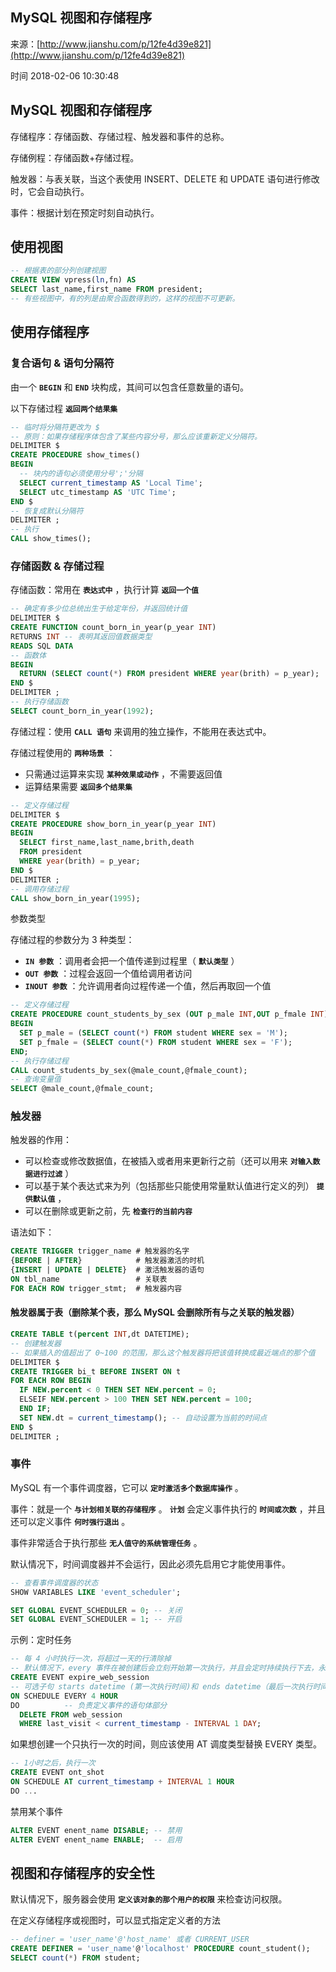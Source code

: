 ## MySQL 视图和存储程序

来源：[http://www.jianshu.com/p/12fe4d39e821](http://www.jianshu.com/p/12fe4d39e821)

时间 2018-02-06 10:30:48


  
## MySQL 视图和存储程序    

存储程序：存储函数、存储过程、触发器和事件的总称。

存储例程：存储函数+存储过程。

触发器：与表关联，当这个表使用 INSERT、DELETE 和 UPDATE 语句进行修改时，它会自动执行。    

事件：根据计划在预定时刻自动执行。    

  
## 使用视图    

 
```sql
-- 根据表的部分列创建视图
CREATE VIEW vpress(ln,fn) AS
SELECT last_name,first_name FROM president;
-- 有些视图中，有的列是由聚合函数得到的，这样的视图不可更新。
```

  
## 使用存储程序    

  
### 复合语句 & 语句分隔符    

由一个 **`BEGIN`** 和 **`END`** 块构成，其间可以包含任意数量的语句。    

以下存储过程 **`返回两个结果集`**     

 
```sql
-- 临时将分隔符更改为 $
-- 原则：如果存储程序体包含了某些内容分号，那么应该重新定义分隔符。
DELIMITER $
CREATE PROCEDURE show_times()
BEGIN
  -- 块内的语句必须使用分号';'分隔
  SELECT current_timestamp AS 'Local Time';
  SELECT utc_timestamp AS 'UTC Time';
END $
-- 恢复成默认分隔符
DELIMITER ;
-- 执行
CALL show_times();
```

  
### 存储函数 & 存储过程    

存储函数：常用在 **`表达式中`** ，执行计算 **`返回一个值`**     

 
```sql
-- 确定有多少位总统出生于给定年份，并返回统计值
DELIMITER $
CREATE FUNCTION count_born_in_year(p_year INT)
RETURNS INT -- 表明其返回值数据类型
READS SQL DATA
-- 函数体
BEGIN
  RETURN (SELECT count(*) FROM president WHERE year(brith) = p_year);
END $
DELIMITER ;
-- 执行存储函数
SELECT count_born_in_year(1992);
```

存储过程：使用 **`CALL 语句`** 来调用的独立操作，不能用在表达式中。    

存储过程使用的 **`两种场景`** ：    

  

* 只需通过运算来实现 **`某种效果或动作`** ，不需要返回值      
* 运算结果需要 **`返回多个结果集`**       
    

```sql
-- 定义存储过程
DELIMITER $
CREATE PROCEDURE show_born_in_year(p_year INT)
BEGIN
  SELECT first_name,last_name,brith,death
  FROM president
  WHERE year(brith) = p_year;
END $
DELIMITER ;
-- 调用存储过程
CALL show_born_in_year(1995);
```

参数类型    

存储过程的参数分为 3 种类型：

  

*  **`IN 参数`** ：调用者会把一个值传递到过程里（ **`默认类型`** ）      
*  **`OUT 参数`** ：过程会返回一个值给调用者访问      
*  **`INOUT 参数`** ：允许调用者向过程传递一个值，然后再取回一个值      
    

```sql
-- 定义存储过程
CREATE PROCEDURE count_students_by_sex (OUT p_male INT,OUT p_fmale INT)
BEGIN
  SET p_male = (SELECT count(*) FROM student WHERE sex = 'M');
  SET p_fmale = (SELECT count(*) FROM student WHERE sex = 'F');
END;
-- 执行存储过程
CALL count_students_by_sex(@male_count,@fmale_count);
-- 查询变量值
SELECT @male_count,@fmale_count;
```

  
### 触发器    

触发器的作用：

  

* 可以检查或修改数据值，在被插入或者用来更新行之前（还可以用来 **`对输入数据进行过滤`** ）      
* 可以基于某个表达式来为列（包括那些只能使用常量默认值进行定义的列） **`提供默认值`** ，      
* 可以在删除或更新之前，先 **`检查行的当前内容`**       
    

语法如下：

 
```sql
CREATE TRIGGER trigger_name # 触发器的名字
{BEFORE | AFTER}            # 触发器激活的时机
{INSERT | UPDATE | DELETE}  # 激活触发器的语句
ON tbl_name                 # 关联表
FOR EACH ROW trigger_stmt;  # 触发器内容
```

  
#### 触发器属于表（删除某个表，那么 MySQL 会删除所有与之关联的触发器）

 
```sql
CREATE TABLE t(percent INT,dt DATETIME);
-- 创建触发器
-- 如果插入的值超出了 0~100 的范围，那么这个触发器将把该值转换成最近端点的那个值
DELIMITER $
CREATE TRIGGER bi_t BEFORE INSERT ON t
FOR EACH ROW BEGIN
  IF NEW.percent < 0 THEN SET NEW.percent = 0;
  ELSEIF NEW.percent > 100 THEN SET NEW.percent = 100;
  END IF;
  SET NEW.dt = current_timestamp(); -- 自动设置为当前的时间点
END $
DELIMITER ;
```

  
### 事件    

MySQL 有一个事件调度器，它可以 **`定时激活多个数据库操作`** 。    

事件：就是一个 **`与计划相关联的存储程序`** 。 **`计划`** 会定义事件执行的 **`时间或次数`** ，并且还可以定义事件 **`何时强行退出`** 。    

事件非常适合于执行那些 **`无人值守的系统管理任务`** 。    

默认情况下，时间调度器并不会运行，因此必须先启用它才能使用事件。

 
```sql
-- 查看事件调度器的状态
SHOW VARIABLES LIKE 'event_scheduler';

SET GLOBAL EVENT_SCHEDULER = 0; -- 关闭
SET GLOBAL EVENT_SCHEDULER = 1; -- 开启
```

示例：定时任务

 
```sql
-- 每 4 小时执行一次，将超过一天的行清除掉
-- 默认情况下，every 事件在被创建后会立刻开始第一次执行，并且会定时持续执行下去，永不停止
CREATE EVENT expire_web_session
-- 可选子句 starts datetime (第一次执行时间)和 ends datetime（最后一次执行时间）
ON SCHEDULE EVERY 4 HOUR
DO          -- 负责定义事件的语句体部分
  DELETE FROM web_session
  WHERE last_visit < current_timestamp - INTERVAL 1 DAY;
```

如果想创建一个只执行一次的时间，则应该使用 AT 调度类型替换 EVERY 类型。

 
```sql
-- 1小时之后，执行一次
CREATE EVENT ont_shot
ON SCHEDULE AT current_timestamp + INTERVAL 1 HOUR
DO ...
```

禁用某个事件

 
```sql
ALTER EVENT enent_name DISABLE; -- 禁用
ALTER EVENT enent_name ENABLE;  -- 启用
```

  
## 视图和存储程序的安全性    

默认情况下，服务器会使用 **`定义该对象的那个用户的权限`** 来检查访问权限。    

在定义存储程序或视图时，可以显式指定定义者的方法

 
```sql
-- definer = 'user_name'@'host_name' 或者 CURRENT_USER 
CREATE DEFINER = 'user_name'@'localhost' PROCEDURE count_student();
SELECT count(*) FROM student;
```

  
